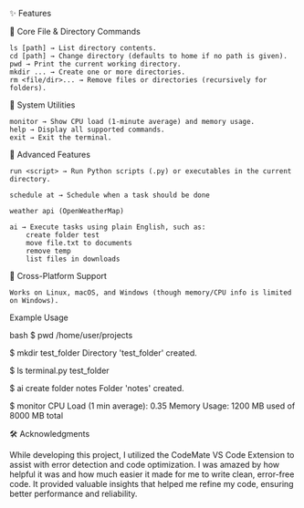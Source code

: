 ✨ Features

🔹 Core File & Directory Commands

    ls [path] → List directory contents.
    cd [path] → Change directory (defaults to home if no path is given).
    pwd → Print the current working directory.
    mkdir ... → Create one or more directories.
    rm <file/dir>... → Remove files or directories (recursively for folders).

🔹 System Utilities

    monitor → Show CPU load (1-minute average) and memory usage.
    help → Display all supported commands.
    exit → Exit the terminal.

🔹 Advanced Features

    run <script> → Run Python scripts (.py) or executables in the current directory.

    schedule at → Schedule when a task should be done

    weather api (OpenWeatherMap)

    ai → Execute tasks using plain English, such as:
        create folder test
        move file.txt to documents
        remove temp
        list files in downloads

🔹 Cross-Platform Support

    Works on Linux, macOS, and Windows (though memory/CPU info is limited on Windows).

Example Usage

bash $ pwd /home/user/projects

$ mkdir test_folder Directory 'test_folder' created.

$ ls terminal.py test_folder

$ ai create folder notes Folder 'notes' created.

$ monitor CPU Load (1 min average): 0.35 Memory Usage: 1200 MB used of 8000 MB total


🛠️ Acknowledgments

While developing this project, I utilized the CodeMate VS Code Extension to assist with 
error detection and code optimization. I was amazed by how helpful it was and how much 
easier it made for me to write clean, error-free code. It provided valuable insights that
helped me refine my code, ensuring better performance and reliability.
